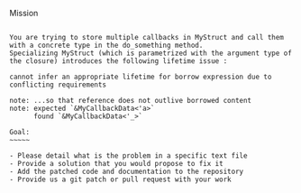 Mission
~~~~~~~

You are trying to store multiple callbacks in MyStruct and call them with a concrete type in the do_something method.
Specializing MyStruct (which is parametrized with the argument type of the closure) introduces the following lifetime issue :

cannot infer an appropriate lifetime for borrow expression due to conflicting requirements

note: ...so that reference does not outlive borrowed content
note: expected `&MyCallbackData<'a>`
	  found `&MyCallbackData<'_>`

Goal:
~~~~~

- Please detail what is the problem in a specific text file
- Provide a solution that you would propose to fix it
- Add the patched code and documentation to the repository
- Provide us a git patch or pull request with your work
